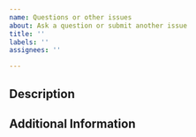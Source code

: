 ```yaml
---
name: Questions or other issues
about: Ask a question or submit another issue
title: ''
labels: ''
assignees: ''

---
```


## Description

<!-- Please describe your question or issue in detail. -->

## Additional Information

<!-- Please provide any additional information that may be helpful in answering your question. -->

